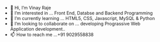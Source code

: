 - 👋 Hi, I’m Vinay Raje
- 👀 I’m interested in ... Front End, Databse and Backend Programming
- 🌱 I’m currently learning ... HTML5, CSS, Javascript, MySQL & Python
- 💞️ I’m looking to collaborate on ... developing Prograssive Web Application development..
- 📫 How to reach me ...+91 9029558838

<!---
vinayraje/vinayraje is a ✨ special ✨ repository because its `README.md` (this file) appears on your GitHub profile.
You can click the Preview link to take a look at your changes.
--->
